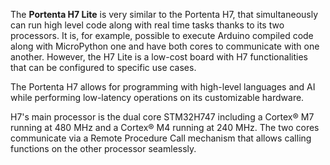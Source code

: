 <FeatureDescription>

The **Portenta H7 Lite** is very similar to the Portenta H7, that simultaneously can run high level code along with real time tasks thanks to its two processors. It is, for example, possible to execute Arduino compiled code along with MicroPython one and have both cores to communicate with one another. However, the H7 Lite is a low-cost board with H7 functionalities that can be configured to specific use cases.
</FeatureDescription>


<FeatureList>
<Feature title="Portenta H7 Microcontroller" image="nano-form-factor">

  The Portenta H7 allows for programming with high-level languages and AI while performing low-latency operations on its customizable hardware.
<FeatureWrapper>
  <FeatureLink title="Datasheet" url="https://docs.arduino.cc/resources/datasheets/ABX00042-ABX00045-ABX00046-datasheet.pdf" download blank/>
</FeatureWrapper>
</Feature>

<Feature title="STM32H747XI dual Cortex®-M7+M4 32bit low power Arm® MCU" image="mcu">

  H7's main processor is the dual core STM32H747 including a Cortex® M7 running at 480 MHz and a Cortex® M4 running at 240 MHz. The two cores communicate via a Remote Procedure Call mechanism that allows calling functions on the other processor seamlessly.
<FeatureWrapper>
  <FeatureLink title="Datasheet" url="https://content.arduino.cc/assets/Arduino-Portenta-H7*Datasheet*stm32h747xi.pdf" download/>
</FeatureWrapper>
</Feature>


</FeatureList>
